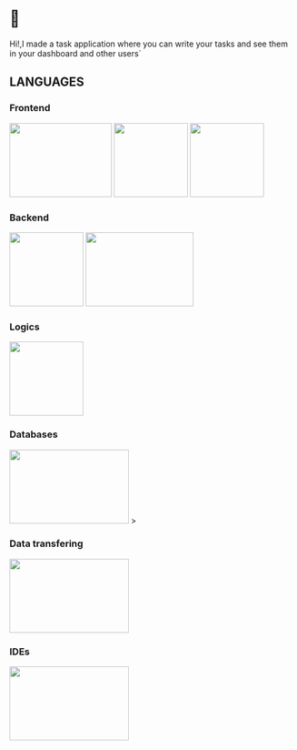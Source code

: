 # 📌
Hi!,I made a task application where you can write your tasks and see them in your dashboard and other users´


<div id="languages">

## LANGUAGES



### Frontend
<img src="https://www.freepnglogos.com/uploads/html5-logo-png/html5-logo-image-logo-html-7.png" style="width:180px; height:130px">
<img src="https://cdn.freebiesupply.com/logos/large/2x/css3-logo-png-transparent.png" style="width:130px; height:130px">
<img src="https://upload.wikimedia.org/wikipedia/commons/thumb/b/b2/Bootstrap_logo.svg/1280px-Bootstrap_logo.svg.png"style="width:130px; height:130px">


### Backend
<img src="https://www.php.net/images/logos/new-php-logo.svg" style="width:130px; height:130px">
<img src="https://upload.wikimedia.org/wikipedia/commons/8/87/Sql_data_base_with_logo.png" style="width:190px; height:130px">


### Logics
<img src="https://upload.wikimedia.org/wikipedia/commons/thumb/6/6a/JavaScript-logo.png/800px-JavaScript-logo.png" style="width:130px; height:130px">



### Databases

<img src="https://www.freepnglogos.com/uploads/logo-mysql-png/logo-mysql-mysql-and-moodle-elearningworld-5.png" style="width:210px; height:130px">
>


### Data transfering

<img src="https://git-scm.com/images/logos/downloads/Git-Logo-2Color.png" style="width:210px; height:130px">

### IDEs

<img src="https://cdn.freebiesupply.com/logos/thumbs/2x/visual-studio-code-logo.png" style="width:210px; height:130px">


</div>


